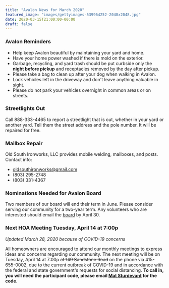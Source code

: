 ```yaml
---
title: "Avalon News for March 2020"
featured_image: "images/gettyimages-539964252-2048x2048.jpg"
date: 2020-03-15T21:00:00-00:00
draft: false
---
```


### Avalon Reminders

* Help keep Avalon beautiful by maintaining your yard and home.
* Have your home power washed if there is mold on the exterior.
* Garbage, recycling, and yard trash should be put curbside only the **night before pickup** and receptacles removed by the day after pickup.
* Please take a bag to clean up after your dog when walking in Avalon.
* Lock vehicles left in the driveway and don't leave anything valuable in sight.
* Please do not park your vehicles overnight in common areas or on streets.

### Streetlights Out

Call 888-333-4465 to report a streetlight that is out, whether in your yard or another yard. Tell them the street address and the pole number. It will be repaired for free.

### Mailbox Repair

Old South Ironworks, LLC provides mobile welding, mailboxes, and posts. Contact info:
* [oldsouthironworks@gmail.com](oldsouthironworks@gmail.com)
* (803) 295-2748
* (803) 331-4367

### Nominations Needed for Avalon Board

Two members of our board will end their term in June. Please consider serving our community for a two-year term. Any volunteers who are interested should email the [board](mailto:avalonhoa2@gmail.com) by April 30.

### Next HOA Meeting Tuesday, April 14 at 7:00p
*Updated March 28, 2020 because of COVID-19 concerns*

All homeowners are encouraged to attend our monthly meetings to express ideas and concerns regarding our community. The next meeting will be on Tuesday, April 14 at 7:00p ~~at 149 Sandstone Road~~ on the phone via 415-655-0002, due to the current outbreak of COVID-19 and in accordance with the federal and state government's requests for social distancing. **To call in, you will need the participant code, please email [Mat Sturdevant](mailto:mathew.sturdevant@gmail.com) for the code**.
